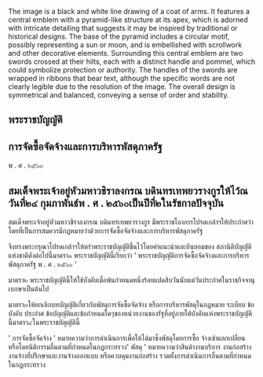 <!-- image -->
The image is a black and white line drawing of a coat of arms. It features a central emblem with a pyramid-like structure at its apex, which is adorned with intricate detailing that suggests it may be inspired by traditional or historical designs. The base of the pyramid includes a circular motif, possibly representing a sun or moon, and is embellished with scrollwork and other decorative elements. Surrounding this central emblem are two swords crossed at their hilts, each with a distinct handle and pommel, which could symbolize protection or authority. The handles of the swords are wrapped in ribbons that bear text, although the specific words are not clearly legible due to the resolution of the image. The overall design is symmetrical and balanced, conveying a sense of order and stability.
<!-- image end -->

## พระราชบัญญัติ

## การจัดซื้อจัดจ้างและการบริหารพัสดุภาครัฐ

พ . ศ . ๒๕๖๐

## สมเด็จพระเจ้าอยู่หัวมหาวชิราลงกรณ บดินทรเทพยวรางกูรให้ไว้ณ วันที่๒๔ กุมภาพันธ์พ . ศ . ๒๕๖๐เป็นปีที่๒ในรัชกาลปัจจุบัน

สมเด็จพระเจ้าอยู่หัวมหาวชิราลงกรณ บดินทรเทพยวรางกูร มีพระราชโองการโปรดเกล้าฯให้ประกำศว่าโดยที่เป็นการสมควรมีกฎหมายว่าด้วยการจัดซื้อจัดจ้างและการบริหารพัสดุภาครัฐ

จึงทรงพระกรุณาโปรดเกล้าฯให้ตรำพระราชบัญญัติขึ้นไว้โดยคำแนะนำและยินยอมของ สภานิติบัญญัติแห่งชาติดังต่อไปนี้มาตรา๑ พระราชบัญญัตินี้เรียกว่า ' พระราชบัญญัติการจัดซื้อจัดจ้างและการบริหาร พัสดุภาครัฐ พ . ศ . ๒๕๖๐ '

มาตรา๒ พระราชบัญญัตินี้ให้ใช้บังคับเมื่อพ้นกำหนดหนึ่งร้อยแปดสิบวันนับแต่วันประกำศในราชกิจจานุเบกษาเป็นต้นไป

มาตรา๓ให้ยกเลิกบทบัญญัติเกี่ยวกับพัสดุการจัดซื้อจัดจ้าง หรือการบริหารพัสดุในกฎหมาย ระเบียบ ข้อบังคับ ประกำศ ข้อบัญญัติและข้อกำหนดใดๆของหน่วยงานของรัฐที่อยู่ภายใต้บังคับแห่งพระราชบัญญัตินี้มาตรา๔ในพระราชบัญญัตินี้

' การจัดซื้อจัดจ้าง ' หมายความว่าการดำเนินการเพื่อให้ได้มาซึ่งพัสดุโดยการซื้อ จ้างเช่าแลกเปลี่ยน หรือโดยนิติกรรมอื่นตามที่กำหนดในกฎกระทรวง' พัสดุ ' หมายความว่าสินค้างานบริการ งานก่อสร้าง งานจ้างที่ปรึกษาและงานจ้างออกแบบ หรือควบคุมงานก่อสร้าง รวมทั้งการดำเนินการอื่นตามที่กำหนดในกฎกระทรวง